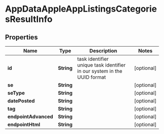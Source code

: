 # AppDataAppleAppListingsCategoriesResultInfo


## Properties

| Name | Type | Description | Notes |
|------------ | ------------- | ------------- | -------------|
**id** | **String** | task identifier<br>unique task identifier in our system in the UUID format |[optional]|
**se** | **String** |  |[optional]|
**seType** | **String** |  |[optional]|
**datePosted** | **String** |  |[optional]|
**tag** | **String** |  |[optional]|
**endpointAdvanced** | **String** |  |[optional]|
**endpointHtml** | **String** |  |[optional]|